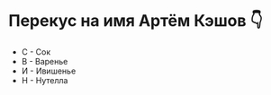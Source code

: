 <h1>Перекус на имя Артём Кэшов 👇</h1>
<ul>
<li>С - Сок</li>
<li>В - Варенье</li>
<li>И - Ивишенье</li>
<li>Н - Нутелла</li>
</ul>
